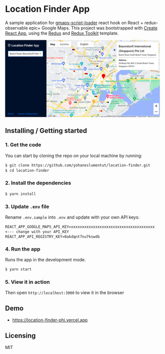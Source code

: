 # Location Finder App

A sample application for [gmaps-script-loader](https://www.npmjs.com/package/gmaps-script-loader) react hook on React + redux-observable epic+ Google Maps. This project was bootstrapped with [Create React App](https://github.com/facebook/create-react-app), using the [Redux](https://redux.js.org/) and [Redux Toolkit](https://redux-toolkit.js.org/) template.

![image](./src/assets/images/readme.png)

## Installing / Getting started

### 1. Get the code

You can start by cloning the repo on your local machine by running:

```sh
$ git clone https://github.com/yohaneslumentut/location-finder.git
$ cd location-finder
```

### 2. Install the dependencies

```sh
$ yarn install
```

### 3. Update `.env` file

Rename `.env.sample` into `.env` and update with your own API keys:

```
REACT_APP_GOOGLE_MAPS_API_KEY=xxxxxxxxxxxxxxxxxxxxxxxxxxxxxxxxxxxxxx   <--- change with your API_KEY
REACT_APP_API_REGISTRY_KEY=0akdqnt7nu7kswdb
```

### 4. Run the app

Runs the app in the development mode.

```sh
$ yarn start
```

### 5. View it in action

Then open `http://localhost:3000` to view it in the browser

## Demo

- https://location-finder-phi.vercel.app

## Licensing

MIT
